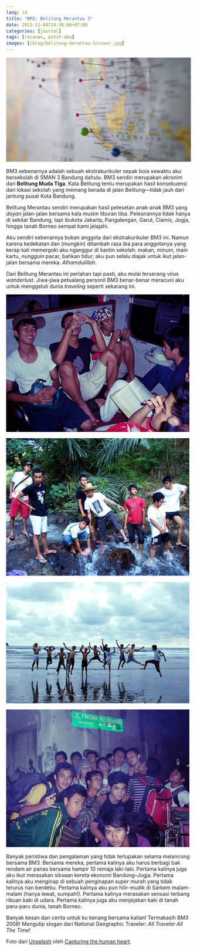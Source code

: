 ```yaml
---
lang: id
title: "BM3: Belitung Merantau 3"
date: 2011-11-04T14:38:00+07:00
categories: [journal]
tags: [racauan, putih-abu]
images: [/blog/belitung-merantau-3/cover.jpg]
---
```

![BM3: Belitung Merantau 3](cover.jpg)

BM3 sebenarnya adalah sebuah ekstrakurikuler sepak bola sewaktu aku bersekolah di SMAN 3 Bandung dahulu. BM3 sendiri merupakan akronim dari **Belitung Muda Tiga**. Kata Belitung tentu merupakan hasil konsekuensi dari lokasi sekolah yang memang berada di jalan Belitung—tidak jauh dari jantung pusat Kota Bandung.

Belitung Merantau sendiri merupakan hasil pelesetan anak-anak BM3 yang *doyan* jalan-jalan bersama kala musim liburan tiba. Pelesirannya tidak hanya di sekitar Bandung, tapi ibukota Jakarta, Pangalengan, Garut, Ciamis, Jogja, hingga tanah Borneo sempat kami jelajahi.

Aku sendiri sebenarnya bukan anggota dari ekstrakurikuler BM3 ini. Namun karena kedekatan dan (mungkin) ditambah rasa iba para anggotanya yang kerap kali memergoki aku nganggur di kantin sekolah: makan, minum, main kartu, *nungguin* pacar, bahkan tidur; aku pun selalu diajak untuk ikut jalan-jalan bersama mereka. *Alhamdulillah*.

Dari Belitung Merantau ini perlahan tapi pasti, aku mulai terserang virus *wanderlust*. Jiwa-jiwa petualang personil BM3 benar-benar meracuni aku untuk menggeluti dunia *traveling* seperti sekarang ini.

![Di atas kereta Kahuripan menuju Jogja. Kali pertama naik kereta kelas ekonomi.](01-kereta-kahuripan.jpg)

![Di tengah jalan menuju Goa Batu Hapu, Kalimantan Selatan.](02-menuju-goa-batu-hapu.jpg)

![Belitung Merantau 3 di Pantai Pangandaran.](03-pagandaran.jpg)

![Belitung Merantau di Pasar Kembang, Jogja. Sekadar numpang foto.](04-pasar-kembang.jpg)

Banyak peristiwa dan pengalaman yang tidak terlupakan selama melancong bersama BM3. Bersama mereka, pertama kalinya aku harus berbagi bak rendam air panas bersama hampir 10 remaja laki-laki. Pertama kalinya juga aku ikut merasakan siksaan kereta ekonomi Bandung–Jogja. Pertama kalinya aku menginap di sebuah penginapan super murah yang tidak terurus nan berdebu. Pertama kalinya aku pun hilir-mudik di Sarkem malam-malam (hanya lewat, sumpah!). Pertama kalinya merasakan sensasi terbang ribuan kaki di udara. Pertama kalinya juga aku menjejakan kaki di tanah paru-paru dunia, tanah Borneo.

Banyak kesan dan cerita untuk ku kenang bersama kalian! Termakasih BM3 2008! Mengutip slogan dari National Geographic Traveler: *All Traveler All The Time!*

Foto dari [Unsplash](https://unsplash.com/photos/TrhLCn1abMU) oleh [Capturing the human heart](https://unsplash.com/@dead____artist).


